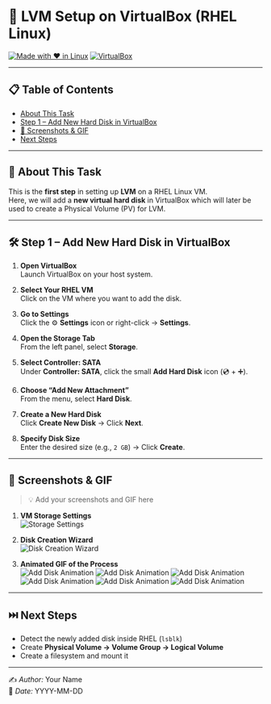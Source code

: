 # 🚀 LVM Setup on VirtualBox (RHEL Linux)

[![Made with ❤️ in Linux](https://img.shields.io/badge/Made%20with-Linux-blue?style=for-the-badge&logo=linux)]()
[![VirtualBox](https://img.shields.io/badge/VirtualBox-Setup-blue?style=for-the-badge&logo=virtualbox)]()

---

## 📋 Table of Contents
- [About This Task](#about-this-task)
- [Step 1 – Add New Hard Disk in VirtualBox](#step-1--add-new-hard-disk-in-virtualbox)
- [📸 Screenshots & GIF](#-screenshots--gif)
- [Next Steps](#next-steps)

---

## 📖 About This Task
This is the **first step** in setting up **LVM** on a RHEL Linux VM.  
Here, we will add a **new virtual hard disk** in VirtualBox which will later be used to create a Physical Volume (PV) for LVM.

---

## 🛠️ Step 1 – Add New Hard Disk in VirtualBox

1. **Open VirtualBox**  
   Launch VirtualBox on your host system.

2. **Select Your RHEL VM**  
   Click on the VM where you want to add the disk.

3. **Go to Settings**  
   Click the ⚙️ **Settings** icon or right-click → **Settings**.

4. **Open the Storage Tab**  
   From the left panel, select **Storage**.

5. **Select Controller: SATA**  
   Under **Controller: SATA**, click the small **Add Hard Disk** icon (💿 + ➕).

6. **Choose “Add New Attachment”**  
   From the menu, select **Hard Disk**.

7. **Create a New Hard Disk**  
   Click **Create New Disk** → Click **Next**.

8. **Specify Disk Size**  
   Enter the desired size (e.g., `2 GB`) → Click **Create**.

---

## 📸 Screenshots & GIF

> 💡 Add your screenshots and GIF here

1. **VM Storage Settings**  
   ![Storage Settings](images/1.png)

2. **Disk Creation Wizard**  
   ![Disk Creation Wizard](images/2.png)

3. **Animated GIF of the Process**  
   ![Add Disk Animation](images/3.png)
   ![Add Disk Animation](images/4.png)
   ![Add Disk Animation](images/5.png)
   ![Add Disk Animation](images/6.png)
   ![Add Disk Animation](images/7.png)
   ![Add Disk Animation](images/8.png)
---

## ⏭️ Next Steps
- Detect the newly added disk inside RHEL (`lsblk`)
- Create **Physical Volume → Volume Group → Logical Volume**
- Create a filesystem and mount it

---

✍️ *Author:* Your Name  
📅 *Date:* YYYY-MM-DD  
